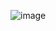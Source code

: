 ![image](https://user-images.githubusercontent.com/114376800/192670076-d27ac6e6-362f-41e1-b18d-46b411e1b28a.png)
